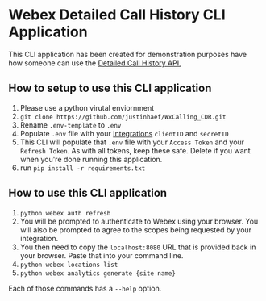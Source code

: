 # Webex Detailed Call History CLI Application

This CLI application has been created for demonstration purposes have how someone can use the [Detailed Call History API.](https://developer.webex.com/docs/api/v1/webex-calling-detailed-call-history/get-detailed-call-history)

## How to setup to use this CLI application

1. Please use a python virutal enviornment
1. `git clone https://github.com/justinhaef/WxCalling_CDR.git`
1. Rename `.env-template` to `.env`
1. Populate `.env` file with your [Integrations](https://developer.webex.com/docs/integrations) `clientID` and `secretID`
1. This CLI will populate that `.env` file with your `Access Token` and your `Refresh Token`.  As with all tokens, keep these safe.  Delete if you want when you're done running this application.  
1. run `pip install -r requirements.txt`

## How to use this CLI application
1. `python webex auth refresh`
1. You will be prompted to authenticate to Webex using your browser.  You will also be prompted to agree to the scopes being requested by your integration.  
1. You then need to copy the `localhost:8080` URL that is provided back in your browser.  Paste that into your command line.
1. `python webex locations list`
1. `python webex analytics generate {site name}`

Each of those commands has a `--help` option. 